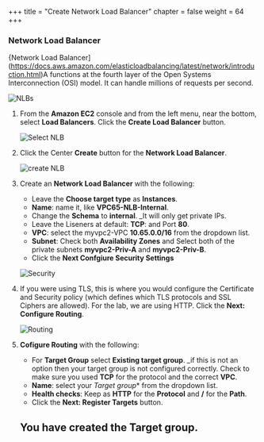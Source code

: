 +++
title = "Create Network Load Balancer"
chapter = false
weight = 64
+++

### Network Load Balancer

{Network Load Balancer](https://docs.aws.amazon.com/elasticloadbalancing/latest/network/introduction.html)A functions at the fourth layer of the Open Systems Interconnection (OSI) model. It can handle millions of requests per second. 

  ![NLBs](/images/nlb-nlbs.png)
1. From the **Amazon EC2** console and from the left menu, near the bottom, select **Load Balancers**. Click the **Create Load Balancer** button.

   ![Select NLB](/images/nlb-select.png)

1. Click the Center **Create** button for the **Network Load Balancer**.

   ![create NLB](/images/nlb-asg-config.png)
1. Create an **Network Load Balancer** with the following:
   - Leave the **Choose target type** as **Instances**.
   - **Name**: name it, like **VPC65-NLB-Internal**.
   - Change the **Schema** to **internal**. _It will only get private IPs.
   - Leave the Liseners at default: **TCP**: and Port **80**.
   - **VPC**: select the myvpc2-VPC **10.65.0.0/16** from the dropdown list.
   - **Subnet**: Check both **Availability Zones** and Select both of the private subnets **myvpc2-Priv-A** and **myvpc2-Priv-B**.
   - Click the **Next Confgiure Security Settings**

   ![Security](/images/nlb-asg-sec.png)
1. If you were using TLS, this is where you would configure the Certificate and Security policy (which defines which TLS protocols and SSL Ciphers are allowed). For the lab, we are using HTTP. Click the **Next: Configure Routing**. 

   ![Routing](/images/nlb-asg-routing.png)
1. **Cofigure Routing** with the following:
   - For **Target Group** select **Existing target group**. _if this is not an option then your target group is not configured correctly. Check to make sure you used **TCP** for the protocol and the correct **VPC**.
   - **Name**: select your *Target group** from the dropdown list.
   - **Health checks**: Keep as **HTTP** for the **Protocol** and **/** for the **Path**.
   - Click the **Next: Register Targets** button.



   ## You have created the Target group.